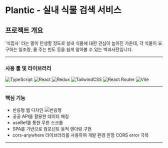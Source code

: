 # Plantic - 실내 식물 검색 서비스

## 프로젝트 개요

'식집사' 라는 말이 탄생할 정도로 실내 식물에 대한 관심이 높아진 가운데, 각 식물이 요구하는 일조량, 물 주는 빈도 등을 쉽게 알아볼 수 있는 백과사전입니다.

---

### 사용 툴 및 라이브러리

![TypeScript](https://img.shields.io/badge/TypeScript-3178C6?style=for-the-badge&logo=typescript&logoColor=white)
![React](https://img.shields.io/badge/React-61DAFB?style=for-the-badge&logo=react&logoColor=white)
![Redux](https://img.shields.io/badge/Redux-764ABC?style=for-the-badge&logo=redux&logoColor=white)
![TailwindCSS](https://img.shields.io/badge/TailwindCSS-06B6D4?style=for-the-badge&logo=tailwindcss&logoColor=white)
![React Router](https://img.shields.io/badge/React_Router_DOM-CA4245?style=for-the-badge&logo=react-router&logoColor=white)
![Vite](https://img.shields.io/badge/Vite-646CFF?style=for-the-badge&logo=vite&logoColor=white)

---

### 핵심 기능

- 반응형 웹 디자인
![반응형](./public/demo_gif/plantic_반응형.gif)
- 공공 API를 활용한 데이터 페칭
- useRef를 통한 무한 스크롤
- SPA를 기반으로 컴포넌트 동적 렌더링 구현
- cors-anywhere 라이브러리를 사용하여 개발 환경 한정 CORS error 극복


---


